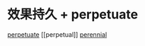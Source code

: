 # 效果持久 + perpetuate

[perpetuate](/Vocabulary/P/perpetuate.md)
[[perpetual]]
[perennial](/Vocabulary/P/perennial.md)
